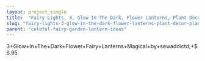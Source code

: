```yaml
---
layout: project_single
title:  "Fairy Lights, 3, Glow In The Dark, Flower Lanterns, Plant Decor, Plant Stake, Gift"
slug: "fairy-lights-3-glow-in-the-dark-flower-lanterns-plant-decor-plant-stake-gift"
parent: "coloful-fairy-garden-lantern-ideas"
---
```

3+Glow+In+The+Dark+Flower+Fairy+Lanterns+Magical+by+sewaddictd,+$6.95